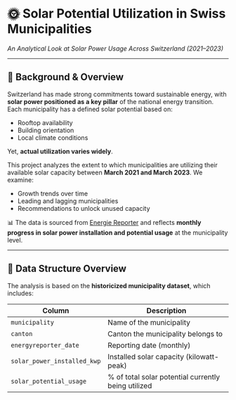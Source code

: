# 🌞 Solar Potential Utilization in Swiss Municipalities  
*An Analytical Look at Solar Power Usage Across Switzerland (2021–2023)*

---

## 📘 Background & Overview

Switzerland has made strong commitments toward sustainable energy, with **solar power positioned as a key pillar** of the national energy transition. Each municipality has a defined solar potential based on:

- Rooftop availability  
- Building orientation  
- Local climate conditions  

Yet, **actual utilization varies widely**.

This project analyzes the extent to which municipalities are utilizing their available solar capacity between **March 2021 and March 2023**. We examine:

- Growth trends over time  
- Leading and lagging municipalities  
- Recommendations to unlock unused capacity  

📊 The data is sourced from [Energie Reporter](https://www.energie-reporter.ch/) and reflects **monthly progress in solar power installation and potential usage** at the municipality level.

---

## 🧱 Data Structure Overview

The analysis is based on the **historicized municipality dataset**, which includes:

| Column                         | Description                                               |
|-------------------------------|-----------------------------------------------------------|
| `municipality`                | Name of the municipality                                  |
| `canton`                      | Canton the municipality belongs to                        |
| `energyreporter_date`         | Reporting date (monthly)                                  |
| `solar_power_installed_kwp`   | Installed solar capacity (kilowatt-peak)                  |
| `solar_potential_usage`       | % of total solar potential currently being utilized       |
